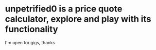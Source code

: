 # unpetrified0 is a price quote calculator, explore and play with its functionality 
I'm open for gigs, thanks
